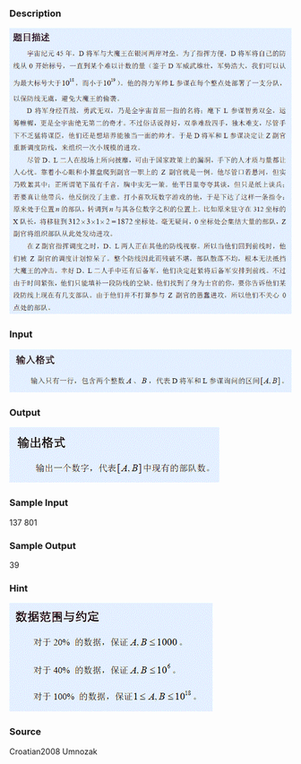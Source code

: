 
### Description
![](/JudgeOnline/upload/201204/T3des(1).gif)
### Input
![](/JudgeOnline/upload/201204/T3input(1).gif)

### Output
![](/JudgeOnline/upload/201204/T3output(1).gif)
### Sample Input
137 801

### Sample Output
39

### Hint
![](/JudgeOnline/upload/201204/T3hint(1).gif)
### Source
Croatian2008 Umnozak 
